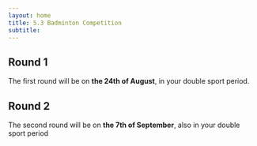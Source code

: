 ```yaml
---
layout: home
title: 5.3 Badminton Competition
subtitle:  
---
```


## Round 1

The first round will be on **the 24th of August**, in your double sport period. 


## Round 2

The second round will be on **the 7th of September**, also in your double sport period